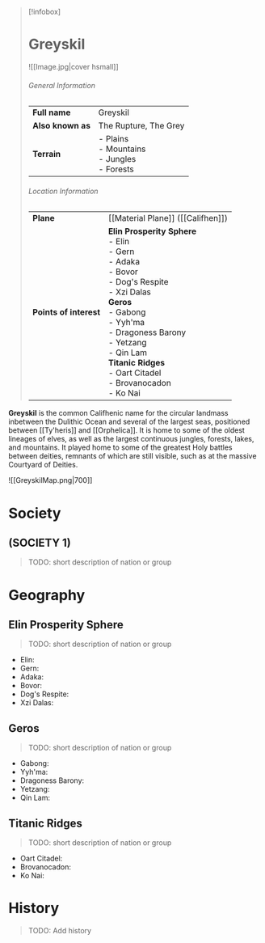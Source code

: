 > [!infobox]
> # Greyskil
> ![[Image.jpg|cover hsmall]]  
> ###### General Information
> | | |  
> |---|---|  
> | **Full name** | Greyskil |
> | **Also known as** | The Rupture, The Grey |
> | **Terrain** | - Plains<br>- Mountains<br>- Jungles<br>- Forests |
> ###### Location Information
> | | |  
> |---|---|  
> | **Plane** | [[Material Plane]] ([[Califhen]]) |
> | **Points of interest** | **Elin Prosperity Sphere**<br>- Elin<br>- Gern<br>- Adaka<br>- Bovor<br>- Dog's Respite<br>- Xzi Dalas<br>**Geros**<br>- Gabong<br>- Yyh'ma<br>- Dragoness Barony<br>- Yetzang<br>- Qin Lam<br>**Titanic Ridges**<br>- Oart Citadel<br>- Brovanocadon<br>- Ko Nai |

**Greyskil** is the common Califhenic name for the circular landmass inbetween the Dulithic Ocean and several of the largest seas, positioned between [[Ty'heris]] and [[Orphelica]]. It is home to some of the oldest lineages of elves, as well as the largest continuous jungles, forests, lakes, and mountains. It played home to some of the greatest Holy battles between deities, remnants of which are still visible, such as at the massive Courtyard of Deities.

![[GreyskilMap.png|700]]
# Society
## (SOCIETY 1)
> TODO: short description of nation or group

# Geography
## Elin Prosperity Sphere
> TODO: short description of nation or group
- Elin:
- Gern:  
- Adaka:  
- Bovor:
- Dog's Respite:
- Xzi Dalas:
## Geros
> TODO: short description of nation or group
- Gabong:  
- Yyh'ma:  
- Dragoness Barony:
- Yetzang:
- Qin Lam: 
## Titanic Ridges
> TODO: short description of nation or group
- Oart Citadel:   
- Brovanocadon:   
- Ko Nai:
# History
> TODO: Add history